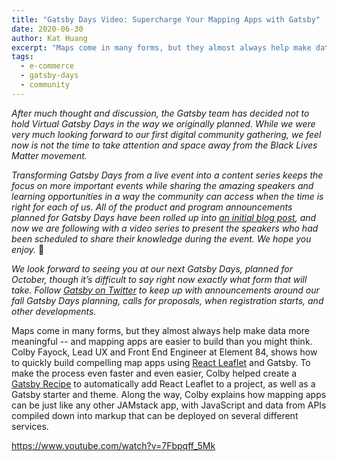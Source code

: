 ```yaml
---
title: "Gatsby Days Video: Supercharge Your Mapping Apps with Gatsby"
date: 2020-06-30
author: Kat Huang
excerpt: "Maps come in many forms, but they almost always help make data more meaningful -- and mapping apps are easier to build than you might think. Colby Fayock, Lead UX and Front End Engineer at Element 84, shows how to quickly build a compelling map application using React Leaflet and Gatsby."
tags:
  - e-commerce
  - gatsby-days
  - community
---
```

_After much thought and discussion, the Gatsby team has decided not to hold Virtual Gatsby Days in the way we originally planned. While we were very much looking forward to our first digital community gathering, we feel now is not the time to take attention and space away from the Black Lives Matter movement._

_Transforming Gatsby Days from a live event into a content series keeps the focus on more important events while sharing the amazing speakers and learning opportunities in a way the community can access when the time is right for each of us. All of the product and program announcements planned for Gatsby Days have been rolled up into [an initial blog post](https://www.gatsbyjs.org/blog/2020-06-23-Reconfiguring-Gatsby-Days/), and now we are following with a video series to present the speakers who had been scheduled to share their knowledge during the event. We hope you enjoy._ 💜

_We look forward to seeing you at our next Gatsby Days, planned for October, though it’s difficult to say right now exactly what form that will take. Follow [Gatsby on Twitter](https://twitter.com/gatsbyjs) to keep up with announcements around our fall Gatsby Days planning, calls for proposals, when registration starts, and other developments._

Maps come in many forms, but they almost always help make data more meaningful -- and mapping apps are easier to build than you might think. Colby Fayock, Lead UX and Front End Engineer at Element 84, shows how to quickly build compelling map apps using [React Leaflet](https://react-leaflet.js.org/) and Gatsby. To make the process even faster and even easier, Colby helped create a [Gatsby Recipe](https://www.gatsbyjs.org/docs/recipes/) to automatically add React Leaflet to a project, as well as a Gatsby starter and theme. Along the way, Colby explains how mapping apps can be just like any other JAMstack app, with JavaScript and data from APIs compiled down into markup that can be deployed on several different services.

https://www.youtube.com/watch?v=7Fbpqff_5Mk
